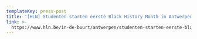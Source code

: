 ```yaml
---
templateKey: press-post
title: '[HLN] Studenten starten eerste Black History Month in Antwerpen'
link: >-
  https://www.hln.be/in-de-buurt/antwerpen/studenten-starten-eerste-black-history-month-in-antwerpen~ac26b892/
---
```



